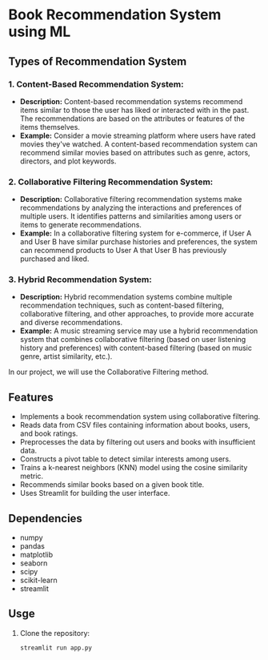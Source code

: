 # Book Recommendation System using ML

## Types of Recommendation System

### 1. Content-Based Recommendation System:
   - **Description:** Content-based recommendation systems recommend items similar to those the user has liked or interacted with in the past. The recommendations are based on the attributes or features of the items themselves.
   - **Example:** Consider a movie streaming platform where users have rated movies they've watched. A content-based recommendation system can recommend similar movies based on attributes such as genre, actors, directors, and plot keywords.

### 2. Collaborative Filtering Recommendation System:
   - **Description:** Collaborative filtering recommendation systems make recommendations by analyzing the interactions and preferences of multiple users. It identifies patterns and similarities among users or items to generate recommendations.
   - **Example:** In a collaborative filtering system for e-commerce, if User A and User B have similar purchase histories and preferences, the system can recommend products to User A that User B has previously purchased and liked.

### 3. Hybrid Recommendation System:
   - **Description:** Hybrid recommendation systems combine multiple recommendation techniques, such as content-based filtering, collaborative filtering, and other approaches, to provide more accurate and diverse recommendations.
   - **Example:** A music streaming service may use a hybrid recommendation system that combines collaborative filtering (based on user listening history and preferences) with content-based filtering (based on music genre, artist similarity, etc.).

In our project, we will use the Collaborative Filtering method.

## Features

- Implements a book recommendation system using collaborative filtering.
- Reads data from CSV files containing information about books, users, and book ratings.
- Preprocesses the data by filtering out users and books with insufficient data.
- Constructs a pivot table to detect similar interests among users.
- Trains a k-nearest neighbors (KNN) model using the cosine similarity metric.
- Recommends similar books based on a given book title.
- Uses Streamlit for building the user interface.

## Dependencies

- numpy
- pandas
- matplotlib
- seaborn
- scipy
- scikit-learn
- streamlit

## Usge

1. Clone the repository:
   ```bash
   streamlit run app.py
```
